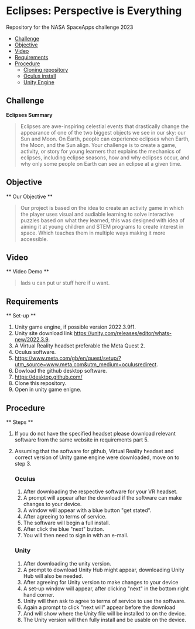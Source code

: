 # Eclipses: Perspective is Everything
Repository for the NASA SpaceApps challenge 2023

- [Challenge](#challenge)
- [Objective](#objective)
- [Video](#Video)
- [Requirements](#requirements)
- [Procedure](#procedure)
	* [Cloning repository](#repo)
	* [Oculus install](#Oculus)
	* [Unity Engine](#Unity)


## Challenge
**Eclipses Summary**
>Eclipses are awe-inspiring celestial events that drastically change the appearance of one of the two biggest objects we see in our sky: our Sun and Moon.
> On Earth, people can experience eclipses when Earth, the Moon, and the Sun align.
> Your challenge is to create a game, activity, or story for young learners that explains the mechanics of eclipses, including eclipse seasons,
> how and why eclipses occur, and why only some people on Earth can see an eclipse at a given time.


## Objective
** Our Objective **
> Our project is based on the idea to create an activity game in which the player uses visual and audiable
> learning to solve interactive puzzles based on what they learned, this was designed with idea of aiming it
> at young children and STEM programs to create interest in space. Which teaches them in multiple ways making
> it more accessible.

## Video
** Video Demo **
> lads u can put ur stuff here if u want.

## Requirements
** Set-up **

1. Unity game engine, if possible version 2022.3.9f1.
2. Unity site download link https://unity.com/releases/editor/whats-new/2022.3.9.
3. A Virtual Reality headset preferable the Meta Quest 2.
4. Oculus software.
5. https://www.meta.com/gb/en/quest/setup/?utm_source=www.meta.com&utm_medium=oculusredirect.
6. Dowload the github desktop software.
7. https://desktop.github.com/
8. Clone this repository.
9. Open in unity game enigne.

## Procedure
** Steps **

1. If you do not have the specified headset please download relevant software
	from the same website in requirements part 5.
2. Assuming that the software for github, Virtual Reality headset and
	correct version of Unity game engine were downloaded, move on to step 3.

	### Oculus
	1. After downloading the respective software for your VR headset.
	2. A prompt will appear after the download if the software can make changes to
		your device.
	3. A window will appear with a blue button "get stated".
	4. After agreeing to terms of service.
	5. The software will begin a full install.
	6. After click the blue "next" button.
	7. You will then need to sign in with an e-mail.
	
	### Unity
	1. After downloading the unity version.
	2. A prompt to download Unity Hub might appear,
		downloading Unity Hub will also be needed.
	3. After agreeing for Unity version to make changes to your device
	4. A set-up window will appear, after clicking "next" in the bottom right hand corner.
	5. Unity will then ask to agree to terms of service to use the software.
	6. Again a prompt to click "next will" appear before the download
	7. And will show where the Unity file will be installed to on the device.
	8. The Unity version will then fully install and be usable on the device.